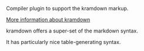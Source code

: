 Compiler plugin to support the kramdown markup.

[More information about kramdown](http://kramdown.gettalong.org/)

kramdown offers a super-set of the markdown syntax.

It has particularly nice table-generating syntax.


